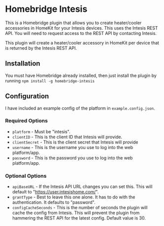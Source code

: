 # Homebridge Intesis
This is a Homebridge plugin that allows you to create heater/cooler accessories in HomeKit for your Intesis devices.  This uses the Intesis REST API.  You will need to request access to the REST API by contacting Intesis.

This plugin will create a heater/cooler accessory in HomeKit per device that is returned by the Intesis REST API.

## Installation
You must have Homebridge already installed, then just install the plugin by running `npm install -g homebridge-intesis`

## Configuration
I have included an example config of the platform in `example.config.json`.

### Required Options
* `platform` - Must be "intesis".
* `clientID` - This is the client ID that Intesis will provide.
* `clientSecret` - This is the client secret that Intesis will provide
* `username` - This is the username you use to log into the web platform/app.
* `password` - This is the password you use to log into the web platform/app.

### Optional Options
* `apiBaseURL` - If the Intesis API URL changes you can set this.  This will default to "https://user.intesishome.com/".
* `grantType` - Best to leave this one alone.  It has to do with the authentication.  It defaults to "password".
* `configCacheSeconds` - This is the number of seconds the plugin will cache the config from Intesis.  This will prevent the plugin from hammering the REST API for the latest config.  Default value is 30.